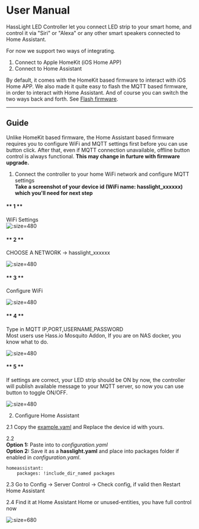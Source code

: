 # User Manual

HassLight LED Controller let you connect LED strip to your smart home, and control it via "Siri" or "Alexa" or any other smart speakers connected to Home Assistant. 

For now we support two ways of integrating. 
1. Connect to Apple HomeKit (iOS Home APP)
2. Connect to Home Assistant 

By default, it comes with the HomeKit based firmware to interact with iOS Home APP.
We also made it quite easy to flash the MQTT based firmware, in order to interact with Home Assistant. And of course you can switch the two ways back and forth. See [Flash firmware](flash).

----

## Guide

  Unlike HomeKit based firmware, the Home Assistant based firmware requires you to configure WiFi and MQTT settings first before you can use button click. 
  After that, even if MQTT connection unavailable, offline button control is always functional.  **This may change in furture with firmware upgrade.**  

1. Connect the controller to your home WiFi network and configure MQTT settings  
  **Take a screenshot of your device id (WiFi name: hasslight_xxxxxx) which you'll need for next step**


<!-- tabs:start -->

#### ** 1 **

WiFi Settings  
![](/imgs/ha/config_ha_1.jpg ':size=480')

#### ** 2 **

CHOOSE A NETWORK -> hasslight_xxxxxx  

![](/imgs/ha/config_ha_2.jpg ':size=480')

#### ** 3 **

Configure WiFi  

![](/imgs/ha/config_ha_3.jpg ':size=480')

#### ** 4 **

Type in MQTT IP,PORT,USERNAME,PASSWORD  
Most users use Hass.io Mosquito Addon, If you are on NAS docker, you know what to do.  

![](/imgs/ha/config_ha_4.jpg ':size=480')

#### ** 5 **

If settings are correct, your LED strip should be ON by now, the controller will publish available message to your MQTT server, so now you can use button to toggle ON/OFF.  

![](/imgs/ha/config_ha_5.jpg ':size=480')

<!-- tabs:end -->


2. Configure Home Assistant  

  2.1 Copy the [example.yaml](./hass.md?id=home-assistant-example-configuration) and Replace the device id with yours.  

  2.2  
  **Option 1:** Paste into to *configuration.yaml*  
  **Option 2:** Save it as a **hasslight.yaml** and place into packages folder if enabled in *configuration.yaml*.

  ```
  homeassistant:    
      packages: !include_dir_named packages  
  ```

  2.3 Go to Config -> Server Control -> Check config, if valid then Restart Home Assistant

  2.4 Find it at Home Assistant Home or unused-entities, you have full control now

  ![](/imgs/ha/config_ha_6.jpg ':size=680')
  